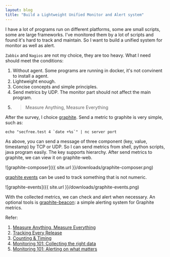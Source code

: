 ```yaml
---
layout: blog
title: "Build a Lightweight Unified Monitor and Alert system"
---
```


I have a lot of programs run on different platforms, some are small scripts, some are large frameworks. I've monitored them by a lot of scripts and found it's hard to track and maintain. So I want to build a unified system for monitor as well as alert.

`Zabbix` and `Nagios` are not my choice, they are too heavy. What I need should meet the conditions:

1. Without agent. Some programs are running in docker, it's not convinent to install a agent.
1. Lightweight enough.
1. Concise concepts and simple principles.
1. Send metrics by UDP. The monitor part should not affect the main program.
1. > Measure Anything, Measure Everything

After the survey, I choice [graphite](http://graphiteapp.org/). Send a metric to graphite is very simple, such as:

```
echo "secfree.test 4 `date +%s`" | nc server port
```

As above, you can send a message of three component (key, value, timestamp) by TCP or UDP. So I can send metrics from shell, python scripts, java program easily. The key supports hierarchy. After send metrics to graphite, we can view it on graphite-web.

![graphite-composer]({{ site.url }}/downloads/graphite-composer.png)

[graphite events](http://graphite.readthedocs.io/en/latest/events.html) can be used to track something that is not numeric.

![graphite-events]({{ site.url }}/downloads/graphite-events.png)

With the collected metrics, we can check and alert when necessary. An optional tools is [graphite-beacon](https://github.com/klen/graphite-beacon): a simple alerting system for Graphite metrics.

Refer:

1. [Measure Anything, Measure Everything](https://codeascraft.com/2011/02/15/measure-anything-measure-everything/)
1. [Tracking Every Release](https://codeascraft.com/2010/12/08/track-every-release/)
1. [Counting & Timing](http://code.flickr.net/2008/10/27/counting-timing/)
1. [Monitoring 101: Collecting the right data](https://www.datadoghq.com/blog/monitoring-101-collecting-data/)
1. [Monitoring 101: Alerting on what matters](https://www.datadoghq.com/blog/monitoring-101-alerting/)
